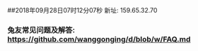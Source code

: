 ##2018年09月28日07时12分07秒 新址: 159.65.32.70
### 兔友常见问题及解答: https://github.com/wanggonging/d/blob/w/FAQ.md
